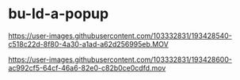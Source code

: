 # bu-ld-a-popup




https://user-images.githubusercontent.com/103332831/193428540-c518c22d-8f80-4a30-a1ad-a62d256995eb.MOV



https://user-images.githubusercontent.com/103332831/193428600-ac992cf5-64cf-46a6-82e0-c82b0ce0cdfd.mov

